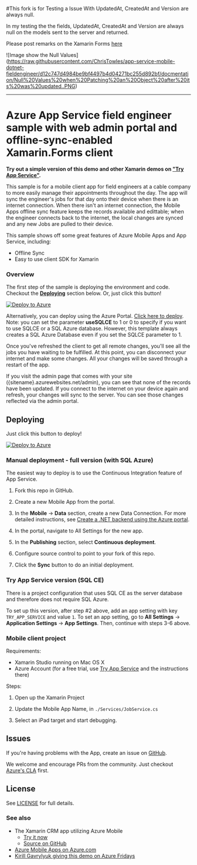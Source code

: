 
#This fork is for Testing a Issue With UpdatedAt, CreatedAt and Version are always null.

In my testing the the fields, UpdatedAt, CreatedAt and Version are always null on the models sent to the server and returned.

Please post remarks on the Xamarin Forms [here](http://forums.xamarin.com/discussion/61815/data-sync-using-azure-mobile)

![Image show the Null Values] (https://raw.githubusercontent.com/ChrisTowles/app-service-mobile-dotnet-fieldengineer/d12c747d4984be9bf4497b4d04271bc255d892bf/docmentation/Null%20Values%20when%20Patching%20an%20Object%20after%20its%20was%20updated..PNG)

---

# Azure App Service field engineer sample with web admin portal and offline-sync-enabled Xamarin.Forms client

**Try out a simple version of this demo and other Xamarin demos on ["Try App Service"](https://aka.ms/trymobile).**

This sample is for a mobile client app for field engineers at a cable company to more easily manage their appointments throughout the day. The app will sync the engineer's jobs for that day onto their device when there is an internet connection. When there isn't an internet connection, the Mobile Apps offline sync feature keeps the records available and edittable; when the engineer connects back to the internet, the local changes are synced and any new Jobs are pulled to their device.

This sample shows off some great features of Azure Mobile Apps and App Service, including:
 - Offline Sync
 - Easy to use client SDK for Xamarin

### Overview

The first step of the sample is deploying the environment and code. Checkout the **[Deploying](#deploying)** section below. Or, just click this button!

[![Deploy to Azure](http://azuredeploy.net/deploybutton.png)](https://azuredeploy.net/)

Alternatively, you can deploy using the Azure Portal. [Click here to deploy](https://portal.azure.com/#create/Microsoft.Template/uri/https%3A%2F%2Fraw.githubusercontent.com%2Flindydonna%2Ffieldengineer%2Fmaster%2Fazuredeploy.json). Note: you can set the parameter **useSQLCE** to 1 or 0 to specify if you want to use SQLCE or a SQL Azure database. However, this template always creates a SQL Azure Database even if you set the SQLCE parameter to 1.

Once you've refreshed the client to get all remote changes, you'll see all the jobs you have waiting to be fulfilled. At this point, you can disconnect your internet and make some changes. All your changes will be saved through a restart of the app. 

If you visit the admin page that comes with your site ({sitename}.azurewebsites.net/admin), you can see that none of the records have been updated. If you connect to the internet on your device again and refresh, your changes will sync to the server. You can see those changes reflected via the admin portal.

## Deploying

Just click this button to deploy!

[![Deploy to Azure](http://azuredeploy.net/deploybutton.png)](https://azuredeploy.net/)

### Manual deployment - full version (with SQL Azure)

The easiest way to deploy is to use the Continuous Integration feature of App Service.

1. Fork this repo in GitHub.

2. Create a new Mobile App from the portal.

3. In the **Mobile** -> **Data** section, create a new Data Connection. For more detailed instructions, see [Create a .NET backend using the Azure portal](https://azure.microsoft.com/en-us/documentation/articles/app-service-mobile-dotnet-backend-how-to-use-server-sdk/#create-app).

4. In the portal, navigate to All Settings for the new app.

5. In the **Publishing** section, select **Continuous deployment**.

6. Configure source control to point to your fork of this repo.

6. Click the **Sync** button to do an initial deployment.

### Try App Service version (SQL CE)

There is a project configuration that uses SQL CE as the server database and therefore does not require SQL Azure. 

To set up this version, after step #2 above, add an app setting with key `TRY_APP_SERVICE` and value `1`. To set an app setting, go to **All Settings** -> **Application Settings** -> **App Settings**. Then, continue with steps 3-6 above.

### Mobile client project

Requirements:
 - Xamarin Studio running on Mac OS X
 - Azure Account (for a free trial, use [Try App Service](https://aka.ms/trymobile) and the instructions there)

Steps:

1. Open up the Xamarin Project

2. Update the Mobile App Name, in `./Services/JobService.cs`

3. Select an iPad target and start debugging.

## Issues

If you're having problems with the App, create an issue on [GitHub](https://github.com/azure/fieldengineer/issues).

We welcome and encourage PRs from the community. Just checkout [Azure's CLA](https://cla.azure.com/) first.

## License

See [LICENSE](./LICENSE) for full details.


### See also

 - The Xamarin CRM app utilizing Azure Mobile
   - [Try it now](aka.ms/trymobile)
   - [Source on GitHub](https://github.com/xamarin/app-crm/)
 - [Azure Mobile Apps on Azure.com](https://azure.microsoft.com/en-us/services/app-service/mobile/)
 - [Kirill Gavrylyuk giving this demo on Azure Fridays](https://channel9.msdn.com/Shows/Azure-Friday/Azure-App-Service-Mobile-Apps-with-Kirill-Gavrylyuk)
